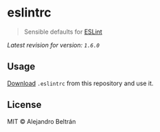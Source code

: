 # eslintrc

> Sensible defaults for [ESLint](https://github.com/eslint/eslint)

*Latest revision for version: `1.6.0`*

## Usage

[Download](https://raw.githubusercontent.com/alebelcor/eslintrc/master/.eslintrc) `.eslintrc` from this repository and use it.

## License

MIT © Alejandro Beltrán
